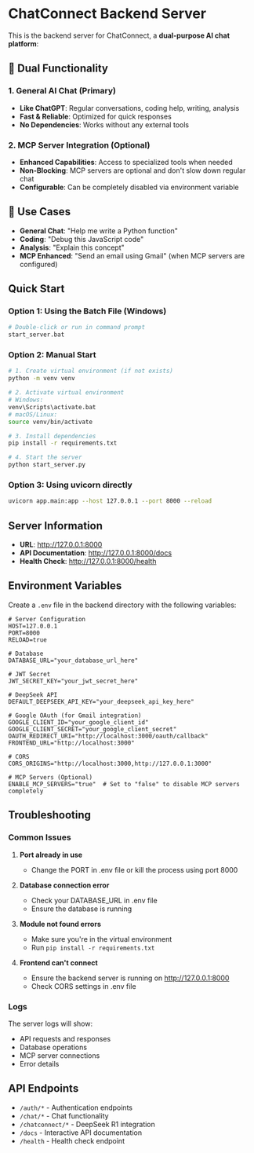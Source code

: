 # ChatConnect Backend Server

This is the backend server for ChatConnect, a **dual-purpose AI chat platform**:

## 🎯 **Dual Functionality**

### **1. General AI Chat (Primary)**
- **Like ChatGPT**: Regular conversations, coding help, writing, analysis
- **Fast & Reliable**: Optimized for quick responses
- **No Dependencies**: Works without any external tools

### **2. MCP Server Integration (Optional)**
- **Enhanced Capabilities**: Access to specialized tools when needed
- **Non-Blocking**: MCP servers are optional and don't slow down regular chat
- **Configurable**: Can be completely disabled via environment variable

## 🚀 **Use Cases**

- **General Chat**: "Help me write a Python function"
- **Coding**: "Debug this JavaScript code"
- **Analysis**: "Explain this concept"
- **MCP Enhanced**: "Send an email using Gmail" (when MCP servers are configured)

## Quick Start

### Option 1: Using the Batch File (Windows)
```bash
# Double-click or run in command prompt
start_server.bat
```

### Option 2: Manual Start
```bash
# 1. Create virtual environment (if not exists)
python -m venv venv

# 2. Activate virtual environment
# Windows:
venv\Scripts\activate.bat
# macOS/Linux:
source venv/bin/activate

# 3. Install dependencies
pip install -r requirements.txt

# 4. Start the server
python start_server.py
```

### Option 3: Using uvicorn directly
```bash
uvicorn app.main:app --host 127.0.0.1 --port 8000 --reload
```

## Server Information

- **URL**: http://127.0.0.1:8000
- **API Documentation**: http://127.0.0.1:8000/docs
- **Health Check**: http://127.0.0.1:8000/health

## Environment Variables

Create a `.env` file in the backend directory with the following variables:

```env
# Server Configuration
HOST=127.0.0.1
PORT=8000
RELOAD=true

# Database
DATABASE_URL="your_database_url_here"

# JWT Secret
JWT_SECRET_KEY="your_jwt_secret_here"

# DeepSeek API
DEFAULT_DEEPSEEK_API_KEY="your_deepseek_api_key_here"

# Google OAuth (for Gmail integration)
GOOGLE_CLIENT_ID="your_google_client_id"
GOOGLE_CLIENT_SECRET="your_google_client_secret"
OAUTH_REDIRECT_URI="http://localhost:3000/oauth/callback"
FRONTEND_URL="http://localhost:3000"

# CORS
CORS_ORIGINS="http://localhost:3000,http://127.0.0.1:3000"

# MCP Servers (Optional)
ENABLE_MCP_SERVERS="true"  # Set to "false" to disable MCP servers completely
```

## Troubleshooting

### Common Issues

1. **Port already in use**
   - Change the PORT in .env file or kill the process using port 8000

2. **Database connection error**
   - Check your DATABASE_URL in .env file
   - Ensure the database is running

3. **Module not found errors**
   - Make sure you're in the virtual environment
   - Run `pip install -r requirements.txt`

4. **Frontend can't connect**
   - Ensure the backend server is running on http://127.0.0.1:8000
   - Check CORS settings in .env file

### Logs

The server logs will show:
- API requests and responses
- Database operations
- MCP server connections
- Error details

## API Endpoints

- `/auth/*` - Authentication endpoints
- `/chat/*` - Chat functionality
- `/chatconnect/*` - DeepSeek R1 integration
- `/docs` - Interactive API documentation
- `/health` - Health check endpoint 